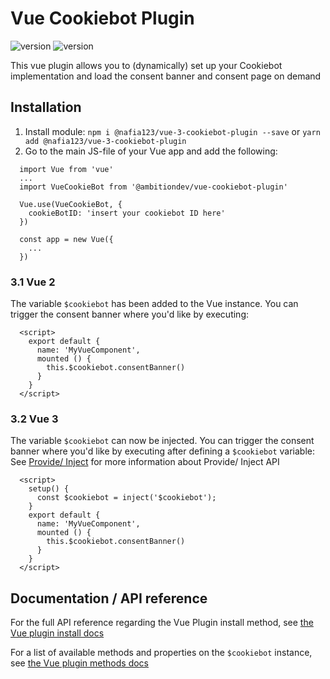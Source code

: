 # Vue Cookiebot Plugin

![version](https://img.shields.io/npm/v/@nafia123/vue-3-cookiebot-plugin/latest.svg) ![version](https://img.shields.io/npm/l/@nafia123/vue-3-cookiebot-plugin)

This vue plugin allows you to (dynamically) set up your Cookiebot implementation and load the consent banner and consent page on demand

## Installation

1. Install module: `npm i @nafia123/vue-3-cookiebot-plugin --save` or `yarn add @nafia123/vue-3-cookiebot-plugin`
2. Go to the main JS-file of your Vue app and add the following:
```
  import Vue from 'vue'
  ...
  import VueCookieBot from '@ambitiondev/vue-cookiebot-plugin'

  Vue.use(VueCookieBot, {
    cookieBotID: 'insert your cookiebot ID here'
  })

  const app = new Vue({
    ...
  })
```

### 3.1 Vue 2  
The variable `$cookiebot` has been added to the Vue instance. You can trigger the consent banner where you'd like by executing:
```
  <script>
    export default {
      name: 'MyVueComponent',
      mounted () {
        this.$cookiebot.consentBanner()
      }
    }
  </script>
```

### 3.2 Vue 3 
The variable `$cookiebot` can now be injected. You can trigger the consent banner where you'd like by executing after defining a `$cookiebot` variable:
See [Provide/ Inject](https://v3.vuejs.org/guide/component-provide-inject.html) for more information about Provide/ Inject API

```
  <script>
    setup() {
      const $cookiebot = inject('$cookiebot');
    }
    export default {
      name: 'MyVueComponent',
      mounted () {
        this.$cookiebot.consentBanner()
      }
    }
  </script>
```
## Documentation / API reference

For the full API reference regarding the Vue Plugin install method, see [the Vue plugin install docs](docs/install.md)

For a list of available methods and properties on the `$cookiebot` instance, see [the Vue plugin methods docs](docs/methods.md)
